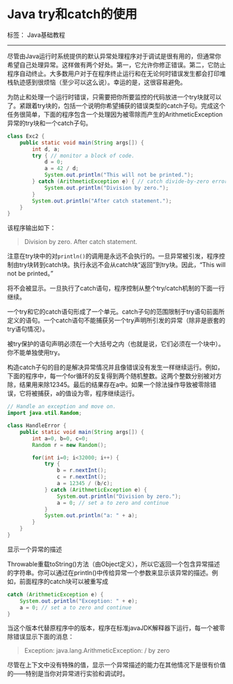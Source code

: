 # Java try和catch的使用

标签： Java基础教程

---

尽管由Java运行时系统提供的默认异常处理程序对于调试是很有用的，但通常你希望自己处理异常。这样做有两个好处。第一，它允许你修正错误。第二，它防止程序自动终止。大多数用户对于在程序终止运行和在无论何时错误发生都会打印堆栈轨迹感到很烦恼（至少可以这么说）。幸运的是，这很容易避免。

为防止和处理一个运行时错误，只需要把你所要监控的代码放进一个try块就可以了。紧跟着try块的，包括一个说明你希望捕获的错误类型的catch子句。完成这个任务很简单，下面的程序包含一个处理因为被零除而产生的ArithmeticException异常的try块和一个catch子句。

```java
class Exc2 {
    public static void main(String args[]) {
        int d, a;
        try { // monitor a block of code.
            d = 0;
            a = 42 / d;
            System.out.println("This will not be printed.");
        } catch (ArithmeticException e) { // catch divide-by-zero error
            System.out.println("Division by zero.");
        }
        System.out.println("After catch statement.");
    }
}
```

该程序输出如下：

> Division by zero.
After catch statement.

注意在try块中的对`println()`的调用是永远不会执行的。一旦异常被引发，程序控制由try块转到catch块。执行永远不会从catch块“返回”到try块。因此，“This will not be printed。”

将不会被显示。一旦执行了catch语句，程序控制从整个try/catch机制的下面一行继续。

一个try和它的catch语句形成了一个单元。catch子句的范围限制于try语句前面所定义的语句。一个catch语句不能捕获另一个try声明所引发的异常（除非是嵌套的try语句情况）。

被try保护的语句声明必须在一个大括号之内（也就是说，它们必须在一个块中）。你不能单独使用try。

构造catch子句的目的是解决异常情况并且像错误没有发生一样继续运行。例如，下面的程序中，每一个for循环的反复得到两个随机整数。这两个整数分别被对方除，结果用来除12345。最后的结果存在a中。如果一个除法操作导致被零除错误，它将被捕获，a的值设为零，程序继续运行。

```java
// Handle an exception and move on.
import java.util.Random;

class HandleError {
    public static void main(String args[]) {
        int a=0, b=0, c=0;
        Random r = new Random();

        for(int i=0; i<32000; i++) {
            try {
                b = r.nextInt();
                c = r.nextInt();
                a = 12345 / (b/c);
            } catch (ArithmeticException e) {
                System.out.println("Division by zero.");
                a = 0; // set a to zero and continue
            }
            System.out.println("a: " + a);
        }
    }
}
```

显示一个异常的描述

Throwable重载toString()方法（由Object定义），所以它返回一个包含异常描述的字符串。你可以通过在println()中传给异常一个参数来显示该异常的描述。例如，前面程序的catch块可以被重写成

```java
catch (ArithmeticException e) {
    System.out.println("Exception: " + e);
    a = 0; // set a to zero and continue
}
```

当这个版本代替原程序中的版本，程序在标准javaJDK解释器下运行，每一个被零除错误显示下面的消息：

> Exception: java.lang.ArithmeticException: / by zero

尽管在上下文中没有特殊的值，显示一个异常描述的能力在其他情况下是很有价值的——特别是当你对异常进行实验和调试时。